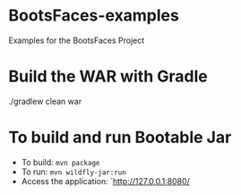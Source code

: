 # BootsFaces-examples
Examples for the BootsFaces Project

Build the WAR with Gradle
=========================
./gradlew clean war


To build and run Bootable Jar
=============================

* To build: `mvn package`
* To run: `mvn wildfly-jar:run`
* Access the application: `http://127.0.0.1:8080/

